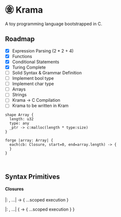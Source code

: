 # ㊎ Krama

A toy programming language bootstrapped in C.

## Roadmap

- [x] Expression Parsing (2 \* 2 + 4)
- [x] Functions
- [x] Conditional Statements
- [x] Turing Complete
- [ ] Solid Syntax & Grammar Definition
- [ ] Implement bool type
- [ ] Implement char type
- [ ] Arrays
- [ ] Strings
- [ ] Krama -> C Compilation
- [ ] Krama to be written in Kram

```
shape Array {
  length: u32
  type: any
  _ptr -> c:malloc(length * type:size)
}

forge |array: Array| {
  each(cb: Closure, start=0, end=array.length) -> {
  }
}



```

## Syntax Primitives

#### Closures

|<Identifier>: <Type>, ...| -> { ...scoped execution }

|<Identifier>: <Type>, ...| {
<ClosureName> -> { ...scoped execution }
}
